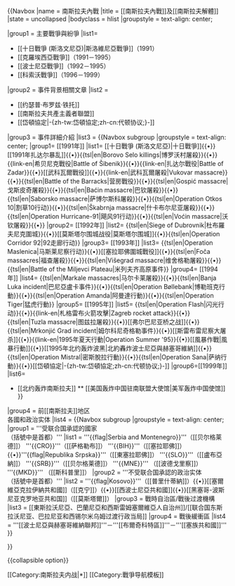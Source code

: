 {{Navbox
|name = 南斯拉夫內戰
|title = [[南斯拉夫內戰]]及[[南斯拉夫解體]]
|state = uncollapsed
|bodyclass = hlist
|groupstyle = text-align: center;

|group1 = 主要戰爭與紛爭
|list1=
* [[十日戰爭 (斯洛文尼亞)|斯洛維尼亞戰爭]]（1991）
* [[克羅埃西亞戰爭]]（1991－1995）
* [[波士尼亞戰爭]]（1992－1995）
* [[科索沃戰爭]]（1996－1999）

|group2 = 事件背景相關文章
|list2 =
* [[约瑟普·布罗兹·铁托]]
* [[南斯拉夫共產主義者聯盟]]
* [[岱頓協定|-{zh-tw:岱頓協定;zh-cn:代顿协议;}-]]

|group3 = 事件詳細介紹
|list3 =
{{Navbox subgroup
|groupstyle = text-align: center;
|group1= [[1991年]]
|list1= [[十日戰爭 (斯洛文尼亞)|十日戰爭]]{{•}}[[1991年扎达尔暴乱]]{{•}}{{tsl|en|Borovo Selo killings|博罗沃村屠殺}}{{•}}{{link-en|希贝尼克戰役|Battle of Šibenik}}{{•}}{{link-en|扎达尔戰役|Battle of Zadar}}{{•}}[[武科瓦爾戰役]]{{•}}{{link-en|武科瓦爾屠殺|Vukovar massacre}}{{•}}{{tsl|en|Battle of the Barracks|营房戰役}}{{•}}{{tsl|en|Gospić massacre|戈斯皮奇屠殺}}{{•}}{{tsl|en|Baćin massacre|巴钦屠殺}}{{•}}{{tsl|en|Saborsko massacre|萨博尔斯科屠殺}}{{•}}{{tsl|en|Operation Otkos 10|割草10行动}}{{•}}{{tsl|en|Škabrnja massacre|什卡布尔尼亚屠殺}}{{•}}{{tsl|en|Operation Hurricane-91|飓风91行动}}{{•}}{{tsl|en|Voćin massacre|沃钦屠殺}}{{•}}
|group2= [[1992年]]
|list2= {{tsl|en|Siege of Dubrovnik|杜布羅夫尼克圍城}}{{•}}[[莫斯塔尔围城战役|莫斯塔尔围城]]{{•}}{{tsl|en|Operation Corridor 92|92走廊行动}}
|group3= [[1993年]]
|list3= {{tsl|en|Operation Maslenica|马斯莱尼察行动}}{{•}}[[塞拉耶佛圍城戰役]]{{•}}{{tsl|en|Foča massacres|福查屠殺}}{{•}}{{tsl|en|Višegrad massacre|维舍格勒屠殺}}{{•}}{{tsl|en|Battle of the Miljevci Plateau|米列夫齐高原事件}}
|group4= [[1994年]]
|list4= {{tsl|en|Markale massacres|马尔卡莱屠殺}}{{•}}{{tsl|en|Banja Luka incident|巴尼亞盧卡事件}}{{•}}{{tsl|en|Operation Bøllebank|博勒班克行動}}{{•}}{{tsl|en|Operation Amanda|阿曼達行動}}{{•}}{{tsl|en|Operation Tiger|猛虎行動}}
|group5= [[1995年]]
|list5= {{tsl|en|Operation Flash|闪光行动}}{{•}}{{link-en|札格雷布火箭攻擊|Zagreb rocket attack}}{{•}}{{tsl|en|Tuzla massacre|图兹拉屠殺}}{{•}}[[弗尔巴尼亚桥之战]]{{•}}{{tsl|en|Mrkonjić Grad incident|姆尔科尼奇格勒事件}}{{•}}[[斯雷布雷尼察大屠杀]]{{•}}{{link-en|1995年夏天行動|Operation Summer '95}}{{•}}[[風暴作戰|風暴行動]]{{•}}[[1995年北约轰炸波黑|北約轟炸波士尼亞與赫塞哥維納]]{{•}}{{tsl|en|Operation Mistral|密斯脫拉行動}}{{•}}{{tsl|en|Operation Sana|萨纳行動}}{{•}}[[岱頓協定|-{zh-tw:岱頓協定;zh-cn:代顿协议;}-]]
|group6=[[1999年]]
|list6=
* [[北约轰炸南斯拉夫]]
** [[美国轰炸中国驻南联盟大使馆|美军轰炸中国使馆]]
}}

|group4 = 前[[南斯拉夫]]地区<br />各國和政治实体
|list4 =
{{Navbox subgroup
|groupstyle = text-align: center;
|group1 = '''受联合国承認的國家<br />（括號中是首都）'''
|list1 = 
'''{{flag|Serbia and Montenegro}}'''（[[贝尔格莱德]]）
'''{{CRO}}'''（[[萨格勒布]]）
'''{{BIH}}'''（[[塞拉耶佛]]）{{•}}'''{{flag|Republika Srpska}}'''（[[東塞拉耶佛]]）
'''{{SLO}}'''（[[盧布亞納]]）
'''{{SRB}}'''（[[贝尔格莱德]]）
'''{{MNE}}''' （[[波德戈里察]]）
'''{{MKD}}''' （[[斯科普里]]）
|group2 = '''不受联合国承認的政治实体<br/>（括號中是首都）'''
|list2 = '''{{flag|Kosovo}}'''（[[普里什蒂納]]）{{•}}[[塞爾維亞克拉伊納共和國]]（[[克宁]]）{{•}}[[西波士尼亞共和國]]{{•}}[[黑塞哥-波斯尼亚克罗地亚共和国]]（[[莫斯塔爾]]）
|group3 = 戰時自治區/戰後过渡機構
|list3 = [[東斯拉沃尼亞、巴蘭尼亞和西斯雷姆塞爾維亞人自治州]]/[[联合国东斯拉沃尼亚、巴拉尼亚和西锡尔米乌姆过渡行政当局]]
|group4 = 戰後緩衝區
|list4 = '''[[波士尼亞與赫塞哥維納聯邦]]'''－'''[[布爾奇科特區]]'''－'''[[塞族共和國]]'''
}}

}}<noinclude>

{{collapsible option}}

[[Category:南斯拉夫内战|*]]
[[Category:戰爭导航模板]]
</noinclude>